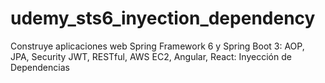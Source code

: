 # udemy_sts6_inyection_dependency
Construye aplicaciones web Spring Framework 6 y Spring Boot 3: AOP, JPA, Security JWT, RESTful, AWS EC2, Angular, React: Inyección de Dependencias 
